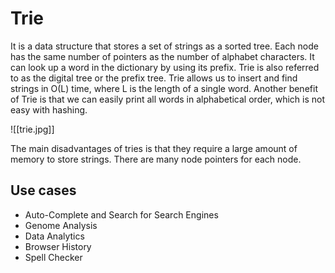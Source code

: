 # Trie

It is a data structure that stores a set of strings as a sorted tree. Each node has the same number of pointers as the number of alphabet characters. It can look up a word in the dictionary by using its prefix. 
Trie is also referred to as the digital tree or the prefix tree. Trie allows us to insert and find strings in O(L) time, where L is the length of a single word.
Another benefit of Trie is that we can easily print all words in alphabetical order, which is not easy with hashing. 

![[trie.jpg]]

The main disadvantages of tries is that they require a large amount of memory to store strings. There are many node pointers for each node.

## Use cases

- Auto-Complete and Search for Search Engines
- Genome Analysis
- Data Analytics
- Browser History
- Spell Checker